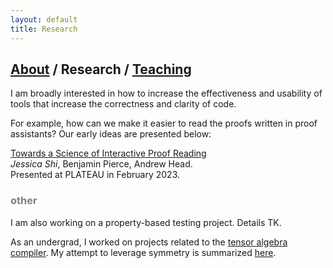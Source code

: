 ```yaml
---
layout: default
title: Research
---
```


## [About](https://jwshi21.github.io/) / Research / [Teaching](https://jwshi21.github.io/teaching.html)

I am broadly interested in how to increase the effectiveness and usability of tools that increase the correctness and clarity of code.

For example, how can we make it easier to read the proofs written in proof assistants? Our early ideas are presented below:

[Towards a Science of Interactive Proof Reading](https://jwshi21.github.io/Plateau.pdf)  
_Jessica Shi_, Benjamin Pierce, Andrew Head.  
Presented at PLATEAU in February 2023.

### <span style="color:gray">other</span>

I am also working on a property-based testing project. Details TK.

As an undergrad, I worked on projects related to the [tensor algebra compiler](https://tensor-compiler.org/). My attempt to leverage symmetry is summarized [here](https://arxiv.org/abs/2110.00186).
